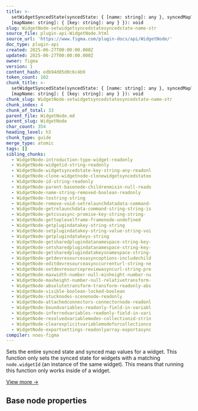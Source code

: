 ```yaml
---
title: >-
  setWidgetSyncedState(syncedState: { [name: string]: any }, syncedMap?: {
  [mapName: string]: { [key: string]: any } }): void
slug: WidgetNode-setwidgetsyncedstatesyncedstate-name-str
source_file: plugin-api-WidgetNode.html
source_url: 'https://www.figma.com/plugin-docs/api/WidgetNode/'
doc_type: plugin-api
created: 2025-06-27T00:00:00.000Z
updated: 2025-06-27T00:00:00.000Z
owner: figma
version: 1
content_hash: edb94d85d0c6c4b9
token_count: 102
chunk_title: >-
  setWidgetSyncedState(syncedState: { [name: string]: any }, syncedMap?: {
  [mapName: string]: { [key: string]: any } }): void
chunk_slug: WidgetNode-setwidgetsyncedstatesyncedstate-name-str
chunk_index: 4
chunk_of_total: 33
parent_file: WidgetNode.md
parent_slug: WidgetNode
char_count: 354
heading_level: h3
chunk_type: guide
merge_type: atomic
tags: []
sibling_chunks:
  - WidgetNode-introduction-type-widget-readonly
  - WidgetNode-widgetid-string-readonly
  - WidgetNode-widgetsyncedstate-key-string-any-readonl
  - WidgetNode-clone-widgetnode-clonewidgetsyncedstateo
  - WidgetNode-id-string-readonly
  - WidgetNode-parent-basenode-childrenmixin-null-reado
  - WidgetNode-name-string-removed-boolean-readonly
  - WidgetNode-tostring-string
  - WidgetNode-remove-void-setrelaunchdatadata-command-
  - WidgetNode-getrelaunchdata-command-string-string-is
  - WidgetNode-getcssasync-promise-key-string-string-
  - WidgetNode-gettoplevelframe-framenode-undefined
  - WidgetNode-getplugindatakey-string-string
  - WidgetNode-setplugindatakey-string-value-string-voi
  - WidgetNode-getplugindatakeys-string
  - WidgetNode-getsharedplugindatanamespace-string-key-
  - WidgetNode-setsharedplugindatanamespace-string-key-
  - WidgetNode-getsharedplugindatakeysnamespace-string-
  - WidgetNode-getdevresourcesasyncoptions-includechild
  - WidgetNode-editdevresourceasynccurrenturl-string-ne
  - WidgetNode-setdevresourcepreviewasyncurl-string-pre
  - WidgetNode-maxwidth-number-null-minheight-number-nu
  - WidgetNode-maxheight-number-null-relativetransform-
  - WidgetNode-absolutetransform-transform-readonly-abs
  - WidgetNode-visible-boolean-locked-boolean
  - WidgetNode-stucknodes-scenenode-readonly
  - WidgetNode-attachedconnectors-connectornode-readonl
  - WidgetNode-boundvariables-readonly-field-in-variabl
  - WidgetNode-inferredvariables-readonly-field-in-vari
  - WidgetNode-resolvedvariablemodes-collectionid-strin
  - WidgetNode-clearexplicitvariablemodeforcollectionco
  - WidgetNode-exportsettings-readonlyarray-exportasync
compiler: noos-figma
---
```


Sets the entire synced state and synced map values for a widget. This function only sets the synced state for widgets with a matching `node.widgetId` (an instance of the same widget). This means that running this function only works inside of a widget.

[View more →](/plugin-docs/api/properties/WidgetNode-setwidgetsyncedstate/)

## Base node properties
